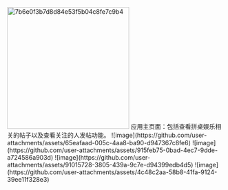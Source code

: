 <img width="283" alt="7b6e0f3b7d8d84e53f5b04c8fe7c9b4" src="https://github.com/user-attachments/assets/0a49c95c-ceb6-4a41-8470-9bdea96991ba" />
应用主页面：包括查看拼桌娱乐相关的帖子以及查看关注的人发帖功能。
![image](https://github.com/user-attachments/assets/65eafaad-005c-4aa8-ba90-d947367c8fe6)
![image](https://github.com/user-attachments/assets/915feb75-0bad-4ec7-9dde-a724586a903d)
![image](https://github.com/user-attachments/assets/91015728-3805-439a-9c7e-d94399edb4d5)
![image](https://github.com/user-attachments/assets/4c48c2aa-58b8-41fa-9124-39ee11f328e3)
